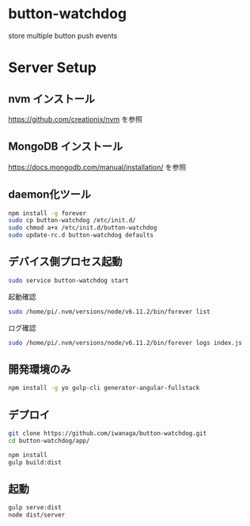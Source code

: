 # button-watchdog
store multiple button push events

# Server Setup
## nvm インストール
https://github.com/creationix/nvm を参照

## MongoDB インストール
https://docs.mongodb.com/manual/installation/ を参照

## daemon化ツール
```bash
npm install -g forever
sudo cp button-watchdog /etc/init.d/
sudo chmod a+x /etc/init.d/button-watchdog
sudo update-rc.d button-watchdog defaults
```

## デバイス側プロセス起動
```bash
sudo service button-watchdog start
```

起動確認
```bash
sudo /home/pi/.nvm/versions/node/v6.11.2/bin/forever list
```

ログ確認
```bash
sudo /home/pi/.nvm/versions/node/v6.11.2/bin/forever logs index.js
```

## 開発環境のみ
```bash
npm install -g yo gulp-cli generator-angular-fullstack
```

## デプロイ
```bash
git clone https://github.com/iwanaga/button-watchdog.git
cd button-watchdog/app/

npm install
gulp build:dist
```

## 起動
```bash
gulp serve:dist
node dist/server
```
